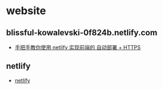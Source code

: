 # website

## blissful-kowalevski-0f824b.netlify.com
- [手把手教你使用 netlify 实现前端的 自动部署 + HTTPS](http://www.cnblogs.com/codernie/p/9062104.html)

## netlify
- [netlify](https://app.netlify.com/account/sites)